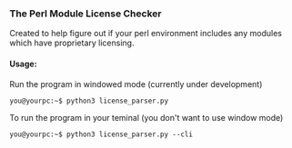 ### The Perl Module License Checker
Created to help figure out if your perl environment includes any modules which have proprietary licensing.  

#### Usage:
Run the program in windowed mode (currently under development)
```console
you@yourpc:~$ python3 license_parser.py
```

To run the program in your teminal (you don't want to use window mode)
```console
you@yourpc:~$ python3 license_parser.py --cli
```

